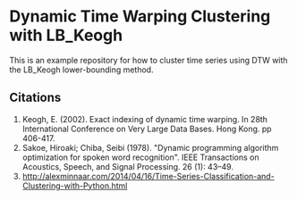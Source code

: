 Dynamic Time Warping Clustering with LB_Keogh
=============================================

This is an example repository for how to cluster time series using DTW with the LB_Keogh lower-bounding method.

Citations
---------
1. Keogh, E. (2002). Exact indexing of dynamic time warping. In 28th International Conference on Very Large Data Bases. Hong Kong. pp 406-417.
2. Sakoe, Hiroaki; Chiba, Seibi (1978). "Dynamic programming algorithm optimization for spoken word recognition". IEEE Transactions on Acoustics, Speech, and Signal Processing. 26 (1): 43–49.
3. http://alexminnaar.com/2014/04/16/Time-Series-Classification-and-Clustering-with-Python.html